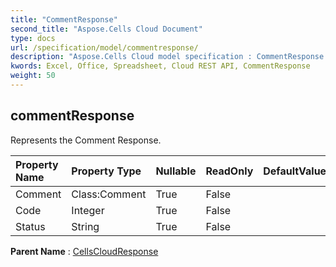 ```yaml
---
title: "CommentResponse"
second_title: "Aspose.Cells Cloud Document"
type: docs
url: /specification/model/commentresponse/
description: "Aspose.Cells Cloud model specification : CommentResponse. Effortlessly handle Excel and other spreadsheet documents with features like opening, generating, editing, splitting, merging, comparing, and converting."
kwords: Excel, Office, Spreadsheet, Cloud REST API, CommentResponse
weight: 50
---
```


## **commentResponse**

Represents the Comment Response. 

| Property Name | Property Type | Nullable |  ReadOnly | DefaultValue | Description | 
| :- | :- | :- |:- |  :- | :- |
| Comment | Class:Comment | True |  False |  |  |  
| Code | Integer | True |  False |  |  |  
| Status | String | True |  False |  |  |  

**Parent Name** : [CellsCloudResponse](/specification/model/cellscloudresponse)

